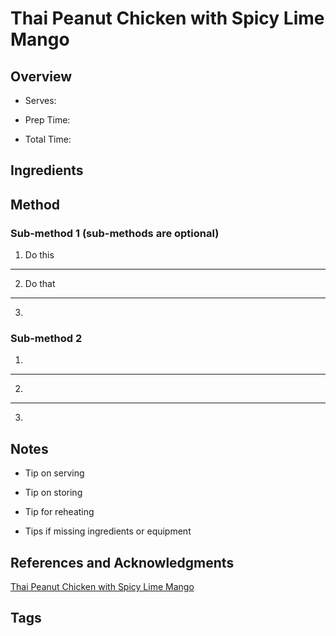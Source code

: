 # Thai Peanut Chicken with Spicy Lime Mango

## Overview

- Serves:

- Prep Time:

- Total Time:

## Ingredients



## Method

### Sub-method 1 (sub-methods are optional)

1. Do this
---
2. Do that
---
3.

### Sub-method 2

1.
---
2.
---
3.

## Notes

- Tip on serving

- Tip on storing

- Tip for reheating

- Tips if missing ingredients or equipment

## References and Acknowledgments

[Thai Peanut Chicken with Spicy Lime Mango](https://www.halfbakedharvest.com/thai-peanut-chicken/)

## Tags


